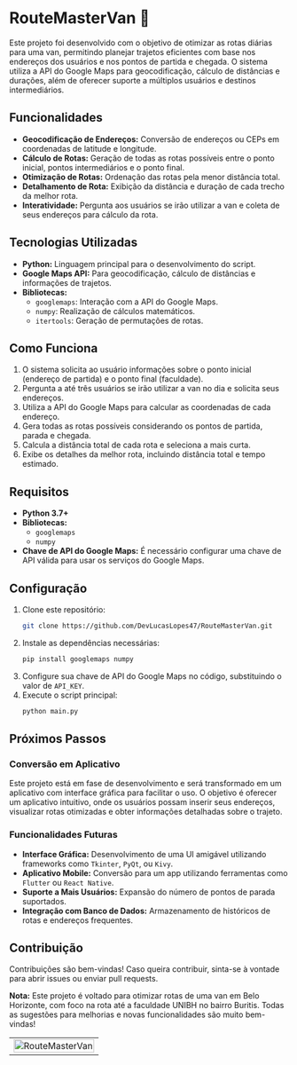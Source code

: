 # RouteMasterVan 🚐

Este projeto foi desenvolvido com o objetivo de otimizar as rotas diárias para uma van, permitindo planejar trajetos eficientes com base nos endereços dos usuários e nos pontos de partida e chegada. O sistema utiliza a API do Google Maps para geocodificação, cálculo de distâncias e durações, além de oferecer suporte a múltiplos usuários e destinos intermediários.

## Funcionalidades

- **Geocodificação de Endereços:** Conversão de endereços ou CEPs em coordenadas de latitude e longitude.
- **Cálculo de Rotas:** Geração de todas as rotas possíveis entre o ponto inicial, pontos intermediários e o ponto final.
- **Otimização de Rotas:** Ordenação das rotas pela menor distância total.
- **Detalhamento de Rota:** Exibição da distância e duração de cada trecho da melhor rota.
- **Interatividade:** Pergunta aos usuários se irão utilizar a van e coleta de seus endereços para cálculo da rota.

## Tecnologias Utilizadas

- **Python:** Linguagem principal para o desenvolvimento do script.
- **Google Maps API:** Para geocodificação, cálculo de distâncias e informações de trajetos.
- **Bibliotecas:**
  - `googlemaps`: Interação com a API do Google Maps.
  - `numpy`: Realização de cálculos matemáticos.
  - `itertools`: Geração de permutações de rotas.

## Como Funciona

1. O sistema solicita ao usuário informações sobre o ponto inicial (endereço de partida) e o ponto final (faculdade).
2. Pergunta a até três usuários se irão utilizar a van no dia e solicita seus endereços.
3. Utiliza a API do Google Maps para calcular as coordenadas de cada endereço.
4. Gera todas as rotas possíveis considerando os pontos de partida, parada e chegada.
5. Calcula a distância total de cada rota e seleciona a mais curta.
6. Exibe os detalhes da melhor rota, incluindo distância total e tempo estimado.

## Requisitos

- **Python 3.7+**
- **Bibliotecas:**
  - `googlemaps`
  - `numpy`
- **Chave de API do Google Maps:** É necessário configurar uma chave de API válida para usar os serviços do Google Maps.

## Configuração

1. Clone este repositório:
   ```bash
   git clone https://github.com/DevLucasLopes47/RouteMasterVan.git
   ```
2. Instale as dependências necessárias:
   ```bash
   pip install googlemaps numpy
   ```
3. Configure sua chave de API do Google Maps no código, substituindo o valor de `API_KEY`.
4. Execute o script principal:
   ```bash
   python main.py
   ```

## Próximos Passos

### Conversão em Aplicativo
Este projeto está em fase de desenvolvimento e será transformado em um aplicativo com interface gráfica para facilitar o uso. O objetivo é oferecer um aplicativo intuitivo, onde os usuários possam inserir seus endereços, visualizar rotas otimizadas e obter informações detalhadas sobre o trajeto.

### Funcionalidades Futuras
- **Interface Gráfica:** Desenvolvimento de uma UI amigável utilizando frameworks como `Tkinter`, `PyQt`, ou `Kivy`.
- **Aplicativo Mobile:** Conversão para um app utilizando ferramentas como `Flutter` ou `React Native`.
- **Suporte a Mais Usuários:** Expansão do número de pontos de parada suportados.
- **Integração com Banco de Dados:** Armazenamento de históricos de rotas e endereços frequentes.

## Contribuição
Contribuições são bem-vindas! Caso queira contribuir, sinta-se à vontade para abrir issues ou enviar pull requests.

**Nota:** Este projeto é voltado para otimizar rotas de uma van em Belo Horizonte, com foco na rota até a faculdade UNIBH no bairro Buritis. Todas as sugestões para melhorias e novas funcionalidades são muito bem-vindas!
<table>
  <tr>
    <td align="center" colspan="2">
      <img src="https://github.com/user-attachments/assets/dc665467-7900-4c15-b862-550b65d31030" alt="RouteMasterVan" style="width: 100%; height: 50%;">
    </td>
  </tr>
</table>
